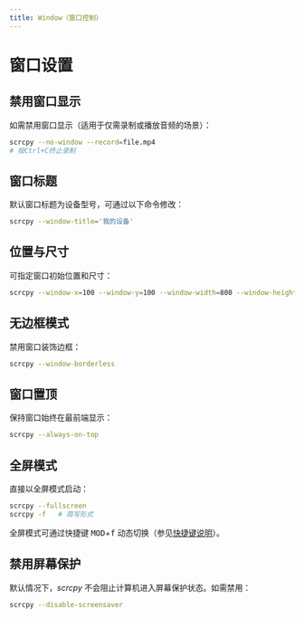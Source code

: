```yaml
---
title: Window（窗口控制）
---
```


# 窗口设置

## 禁用窗口显示

如需禁用窗口显示（适用于仅需录制或播放音频的场景）：

```bash
scrcpy --no-window --record=file.mp4
# 按Ctrl+C终止录制
```

## 窗口标题

默认窗口标题为设备型号，可通过以下命令修改：

```bash
scrcpy --window-title='我的设备'
```

## 位置与尺寸

可指定窗口初始位置和尺寸：

```bash
scrcpy --window-x=100 --window-y=100 --window-width=800 --window-height=600
```

## 无边框模式

禁用窗口装饰边框：

```bash
scrcpy --window-borderless
```

## 窗口置顶

保持窗口始终在最前端显示：

```bash
scrcpy --always-on-top
```

## 全屏模式

直接以全屏模式启动：

```bash
scrcpy --fullscreen
scrcpy -f   # 简写形式
```

全屏模式可通过快捷键 <kbd>MOD</kbd>+<kbd>f</kbd> 动态切换（参见[快捷键说明](/zhHans/reference/scrcpy/shortcuts)）。

## 禁用屏幕保护

默认情况下，_scrcpy_ 不会阻止计算机进入屏幕保护状态。如需禁用：

```bash
scrcpy --disable-screensaver
```
